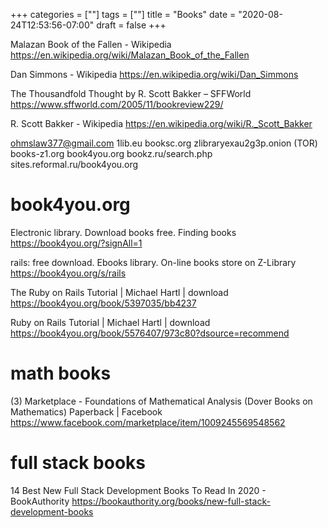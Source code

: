 +++
categories = [""]
tags = [""]
title = "Books"
date = "2020-08-24T12:53:56-07:00"
draft = false
+++

Malazan Book of the Fallen - Wikipedia
https://en.wikipedia.org/wiki/Malazan_Book_of_the_Fallen

Dan Simmons - Wikipedia
https://en.wikipedia.org/wiki/Dan_Simmons

The Thousandfold Thought by R. Scott Bakker – SFFWorld
https://www.sffworld.com/2005/11/bookreview229/

R. Scott Bakker - Wikipedia
https://en.wikipedia.org/wiki/R._Scott_Bakker

ohmslaw377@gmail.com
1lib.eu
booksc.org
zlibraryexau2g3p.onion (TOR)
books-z1.org
book4you.org
bookz.ru/search.php
sites.reformal.ru/book4you.org

# book4you.org

Electronic library. Download books free. Finding books
https://book4you.org/?signAll=1

rails: free download. Ebooks library. On-line books store on Z-Library
https://book4you.org/s/rails

The Ruby on Rails Tutorial | Michael Hartl | download
https://book4you.org/book/5397035/bb4237

Ruby on Rails Tutorial | Michael Hartl | download
https://book4you.org/book/5576407/973c80?dsource=recommend

# math books

(3) Marketplace - Foundations of Mathematical Analysis (Dover Books on Mathematics) Paperback | Facebook
https://www.facebook.com/marketplace/item/1009245569548562

# full stack books

14 Best New Full Stack Development Books To Read In 2020 - BookAuthority
https://bookauthority.org/books/new-full-stack-development-books
